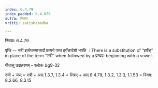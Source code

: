 ```yaml
---
index: 6.4.79
index_padded: 6.4.079
sutra: स्त्रियाः
vritti: satishabodha

---
```

 स्त्रिया: 6.4.79 


वृत्तिः -- स्त्री इत्येतस्याजादौ प्रत्यये परत इयँङादेशो भवति । There is a substitution of “इयँङ्” in place of the term “स्त्री” when followed by a प्रत्यय: beginning with a vowel. 


गीतासु उदाहरणम् – श्लोकः bg9-32 


स्त्री + जस् = स्त्री + अस् 1.3.7, 1.3.4 = स्त्रिय् + अस् 6.4.79, 1.3.2, 1.3.3, 1.1.53 = स्त्रिय: 8.2.66, 8.3.15 